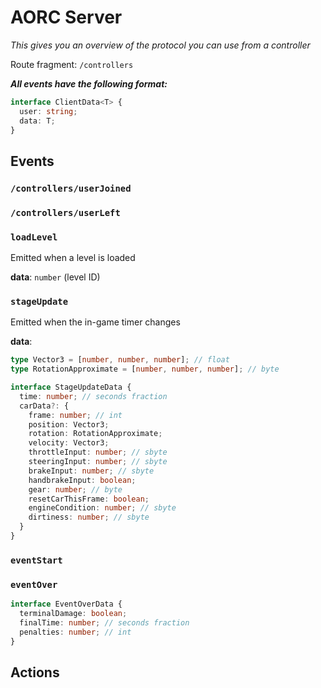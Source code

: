# AORC Server

*This gives you an overview of the protocol you can use from a controller*

Route fragment: `/controllers`

***All events have the following format:***
```ts
interface ClientData<T> {
  user: string;
  data: T;
}
```

## Events

### `/controllers/userJoined`
### `/controllers/userLeft`

### `loadLevel`

Emitted when a level is loaded

**data**: `number` (level ID)

### `stageUpdate`

Emitted when the in-game timer changes

**data**:
```ts
type Vector3 = [number, number, number]; // float
type RotationApproximate = [number, number, number]; // byte

interface StageUpdateData {
  time: number; // seconds fraction
  carData?: {
    frame: number; // int
    position: Vector3;
    rotation: RotationApproximate;
    velocity: Vector3;
    throttleInput: number; // sbyte
    steeringInput: number; // sbyte
    brakeInput: number; // sbyte
    handbrakeInput: boolean;
    gear: number; // byte
    resetCarThisFrame: boolean;
    engineCondition: number; // sbyte
    dirtiness: number; // sbyte
  }
}
```

### `eventStart`

### `eventOver`

```ts
interface EventOverData {
  terminalDamage: boolean;
  finalTime: number; // seconds fraction
  penalties: number; // int
}
```

## Actions
